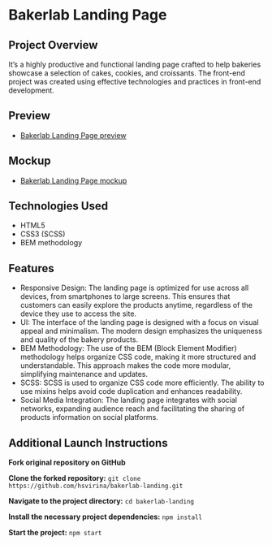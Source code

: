 # Bakerlab Landing Page

## Project Overview
It’s a highly productive and functional landing page crafted to help bakeries showcase a selection of cakes, cookies, and croissants. The front-end project was created using effective technologies and practices in front-end development.

## Preview
-	[Bakerlab Landing Page preview](https://hsvirina.github.io/bakerlab-landing/)

## Mockup
-	[Bakerlab Landing Page mockup](https://www.figma.com/file/dY3izAm0Vspsmra4lQWQIP/Bakerlab-FE-students?node-id=0%3A1)

## Technologies Used
-	HTML5
-	CSS3 (SCSS)
-	BEM methodology

## Features
-	Responsive Design: The landing page is optimized for use across all devices, from smartphones to large screens. This ensures that customers can easily explore the products anytime, regardless of the device they use to access the site.
-	UI: The interface of the landing page is designed with a focus on visual appeal and minimalism. The modern design emphasizes the uniqueness and quality of the bakery products.
-	BEM Methodology: The use of the BEM (Block Element Modifier) methodology helps organize CSS code, making it more structured and understandable. This approach makes the code more modular, simplifying maintenance and updates.
-	SCSS: SCSS is used to organize CSS code more efficiently. The ability to use mixins helps avoid code duplication and enhances readability.
-	Social Media Integration: The landing page integrates with social networks, expanding audience reach and facilitating the sharing of products information on social platforms.

## Additional Launch Instructions

**Fork original repository on GitHub**

**Clone the forked repository:**
`git clone https://github.com/hsvirina/bakerlab-landing.git`

**Navigate to the project directory:**
`cd bakerlab-landing`

**Install the necessary project dependencies:**
`npm install`

**Start the project:**
`npm start`
